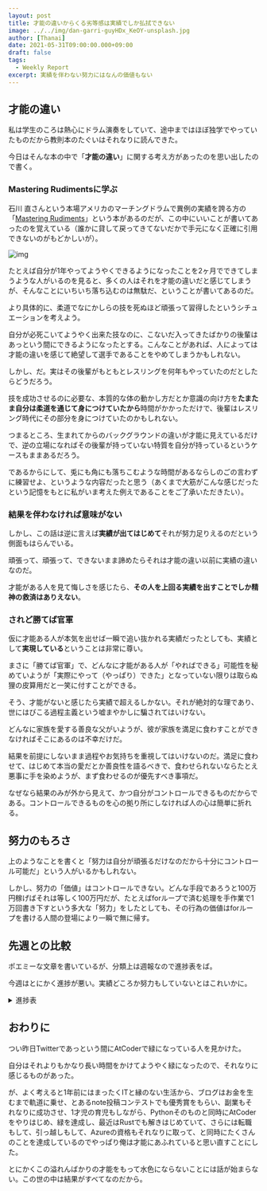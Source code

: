 ```yaml
---
layout: post
title: 才能の違いからくる劣等感は実績でしか払拭できない
image: ../../img/dan-garri-guyHDx_KeOY-unsplash.jpg
author: [Thanai]
date: 2021-05-31T09:00:00.000+09:00
draft: false
tags:
  - Weekly Report
excerpt: 実績を伴わない努力にはなんの価値もない
---
```


## 才能の違い

私は学生のころは熱心にドラム演奏をしていて、途中まではほぼ独学でやっていたものだから教則本のたぐいはそれなりに読んできた。

今日はそんな本の中で「**才能の違い**」に関する考え方があったのを思い出したので書く。

### Mastering Rudimentsに学ぶ

石川 直さんという本場アメリカのマーチングドラムで異例の実績を誇る方の「[Mastering Rudiments](https://amzn.to/2R4ixzK)」という本があるのだが、この中にいいことが書いてあったのを覚えている（誰かに貸して戻ってきてないだかで手元になく正確に引用できないのがもどかしいが）。

![img](//ws-fe.amazon-adsystem.com/widgets/q?_encoding=UTF8&ASIN=4636808894&Format=_SL250_&ID=AsinImage&MarketPlace=JP&ServiceVersion=20070822&WS=1&tag=dev00d-22&language=ja_JP)

たとえば自分が1年やってようやくできるようになったことを2ヶ月でできてしまうような人がいるのを見ると、多くの人はそれを才能の違いだと感じてしまうが、そんなことにいちいち落ち込むのは無駄だ、ということが書いてあるのだ。

より具体的に、柔道でなにかしらの技を死ぬほど頑張って習得したというシチュエーションを考えよう。

自分が必死こいてようやく出来た技なのに、こないだ入ってきたばかりの後輩はあっという間にできるようになったとする。こんなことがあれば、人によっては才能の違いを感じて絶望して選手であることをやめてしまうかもしれない。

しかし、だ。実はその後輩がもともとレスリングを何年もやっていたのだとしたらどうだろう。

技を成功させるのに必要な、本質的な体の動かし方だとか意識の向け方を**たまたま自分は柔道を通じて身につけていたから**時間がかかっただけで、後輩はレスリング時代にその部分を身につけていたのかもしれない。

つまるところ、生まれてからのバックグラウンドの違いが才能に見えているだけで、逆の立場になればその後輩が持っていない特質を自分が持っているというケースもままあるだろう。

であるからにして、兎にも角にも落ちこむような時間があるならしのごの言わずに練習せよ、というような内容だったと思う（あくまで大筋がこんな感じだったという記憶をもとに私がいま考えた例えであることをご了承いただきたい）。

### 結果を伴わなければ意味がない

しかし、この話は逆に言えば**実績が出てはじめて**それが努力足りえるのだという側面もはらんでいる。

頑張って、頑張って、できないまま諦めたらそれは才能の違い以前に実績の違いなのだ。

才能がある人を見て悔しさを感じたら、**その人を上回る実績を出すことでしか精神の救済はありえない**。

### されど勝てば官軍

仮に才能ある人が本気を出せば一瞬で追い抜かれる実績だったとしても、実績として**実現している**ということは非常に尊い。

まさに「勝てば官軍」で、どんなに才能がある人が「やればできる」可能性を秘めていようが「実際にやって（やっぱり）できた」となっていない限りは取らぬ狸の皮算用だと一笑に付すことができる。

そう、才能がないと感じたら実績で超えるしかない。それが絶対的な理であり、世にはびこる過程主義という嘘まやかしに騙されてはいけない。

どんなに家族を愛する善良な父がいようが、彼が家族を満足に食わすことができなければそこにあるのは不幸だけだ。

結果を前提にしないまま過程やお気持ちを重視してはいけないのだ。満足に食わせて、はじめて本当の愛だとか善良性を語るべきで、食わせられないならたとえ悪事に手を染めようが、まず食わせるのが優先すべき事項だ。

なぜなら結果のみが外から見えて、かつ自分がコントロールできるものだからである。コントロールできるものを心の拠り所にしなければ人の心は簡単に折れる。

## 努力のもろさ

上のようなことを書くと「努力は自分が頑張るだけなのだから十分にコントロール可能だ」という人がいるかもしれない。

しかし、努力の「価値」はコントロールできない。どんな手段であろうと100万円稼げばそれは等しく100万円だが、たとえばforループで済む処理を手作業で1万回書き下すという多大な「努力」をしたとしても、その行為の価値はforループを書ける人間の登場により一瞬で無に帰す。

## 先週との比較

ポエミーな文章を書いているが、分類上は週報なので進捗表をば。

今週はとにかく進捗が悪い。実績どころか努力もしていないとはこれいかに。

[jp]: https://dev.thanaism.com/2021/05/jmespath-knocks/

<details><summary>進捗表</summary></div>

前回からの変更部分は太字。個人的な優先度高い順にソートした表。
終わったものは消している。

| what                 | asis                       | tobe/comment                 |
| :------------------- | :------------------------- | :--------------------------- |
| 家族サービス         | **妻の誕生日おおむね成功** | 妻と運用でカバー             |
| **競プロ精進**       | **累計700問くらい解いた**  | **まず茶diffまで埋めたい**   |
| すごいHaskell        | おおむね読了               | 関数型完全に理解する         |
| Haskell              | 次は手を動かす             | 典型90問をHaskellで          |
| 圏論                 | [これ][圏論]を読んだ       | 圏論そこそこ理解する         |
| Rust                 | Haskell効果実感中          | 関数型らしく書けるようになる |
| 競プロレート向上     | **今週は参加できず**       | 水色                         |
| 典型90問             | 星5を解き始めた            | 問題追加時に追記＆星5もやる  |
| 社内活動             | spring-webflux実践中       | 頂点に君臨する               |
| ブログ機能UP         | CSS調整ほか                | これも記事にしたい           |
| 収益記事             | 乾燥機で書きたい           | 3000pv/月くらい必要？        |
| 競プロ精選100問      | #14で停滞                  | 1日1問くらいは解きたい       |
| 数学ガール           | 確率編を読み始めた         | 面白いのでいろいろ読みたい   |
| オライリーRust本     | ほんの少し読んだ           | 読む                         |
| 関数型JavaScript     | 半分以上読んだ             | Haskell本を先に              |
| Raku(Perl)           | こたつがめさん配信で興味   | 詳説 正規表現にも絡む        |
| LINUC                | 少しやりたい気分に         | 上半期には取得               |
| けんちょん本の復習   | グラフのあたり弱い         | すべてソラで書ける状態       |
| ネットワークの本     | 積読の本が良書だと紹介あり | 読破し内容理解する           |
| MCP資格              | 無料券がそろそろ期限       | できればコンプリートしたい   |
| K8s完全ガイド        | 必要になり少し読んだ       | K8s完全に理解する            |
| Octave               | こたつがめさん配信で興味   | 冷静になると優先度は低い     |
| しくみがわかるK8s    | **そこそこ読んだ**         | K8s完全に理解する            |
| 実践コンテナ入門     | 中盤で停滞                 | Docker完全に理解する         |
| CKA/CKAD             | 何もやっていない           | 上半期には取得               |
| マネジメントの会得   | なにもやっていない         | 組織運営で優秀層に入る       |
| PowerShell完全ガイド | 序盤で停滞                 | PS完全に理解する             |
| アプリ個人制作       | 知識ばかりで成果物がない   | できるだけ早く試作を作成する |
| ブログ               | アクセス数は少ない         | 独自ドメインで10,000PV/M     |
| 収入源としてのブログ | わりと戻ってきた           | 月に10万円の大台を突破したい |
| TwitterフォロワーUP  | 600人ちょい                | 1000人突破                   |

[圏論]: https://bitterharvest.hatenablog.com/archive/category/%E3%83%97%E3%83%AD%E3%82%B0%E3%83%A9%E3%83%9E%E3%83%BC%E3%81%AE%E3%81%9F%E3%82%81%E3%81%AE%E5%9C%8F%E8%AB%96%20%28%E5%88%9D%E7%B4%9A%E7%B7%A8%EF%BC%9A%E5%9C%8F%E8%AB%96%E3%81%A8Haskell%29

</div></details>

## おわりに

つい昨日Twitterであっという間にAtCoderで緑になっている人を見かけた。

自分はそれよりもかなり長い時間をかけてようやく緑になったので、それなりに感じるものがあった。

が、よく考えると1年前にはまったくITと縁のない生活から、ブログはお金を生むまで軌道に乗せ、とあるnote投稿コンテストでも優秀賞をもらい、副業もそれなりに成功させ、1才児の育児もしながら、Pythonそのものと同時にAtCoderをやりはじめ、緑を達成し、最近はRustでも解きはじめていて、さらには転職もして、引っ越しもして、Azureの資格もそれなりに取って、と同時にたくさんのことを達成しているのでやっぱり俺は才能にあふれていると思い直すことにした。

とにかくこの溢れんばかりの才能をもって水色にならないことには話が始まらない。この世の中は結果がすべてなのだから。
